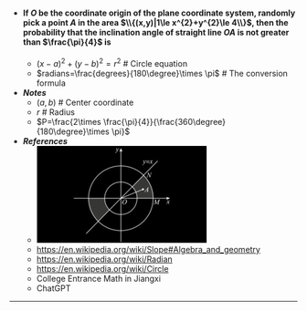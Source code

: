 - #### If $O$ be the coordinate origin of the plane coordinate system, randomly pick a point $A$ in the area $\\{(x,y)|1\le x^{2}+y^{2}\le 4\\}$, then the probability that the inclination angle of straight line $OA$ is not greater than $\frac{\pi}{4}$ is
    - $(x-a)^2+(y-b)^2=r^2$ # Circle equation
    - $radians=\frac{degrees}{180\degree}\times \pi$ # The conversion formula
- ***Notes***
    - $(a,b)$ # Center coordinate
    - $r$ # Radius
    - $P=\frac{2\times \frac{\pi}{4}}{\frac{360\degree}{180\degree}\times \pi}$
- ***References***
    - ![2023-06-26_19-46.png](./assets/2023-06-26_19-46.png)
    - https://en.wikipedia.org/wiki/Slope#Algebra_and_geometry
    - https://en.wikipedia.org/wiki/Radian
    - https://en.wikipedia.org/wiki/Circle
    - College Entrance Math in Jiangxi
    - ChatGPT
- ---
